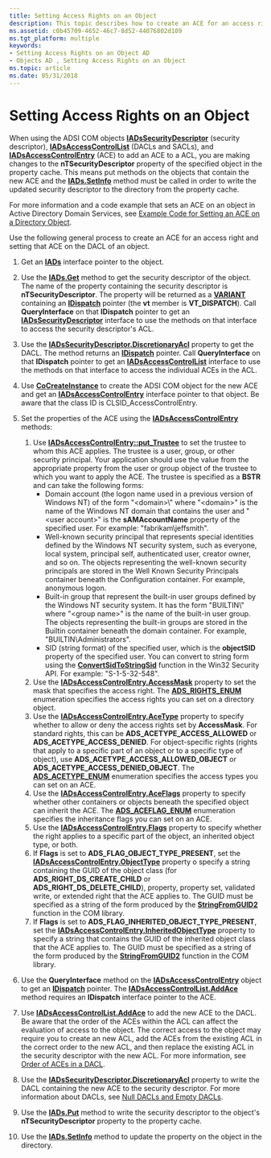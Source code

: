 ```yaml
---
title: Setting Access Rights on an Object
description: This topic describes how to create an ACE for an access right and setting that ACE on the DACL of an object.
ms.assetid: c0b45709-4652-46c7-8d52-44076802d109
ms.tgt_platform: multiple
keywords:
- Setting Access Rights on an Object AD
- Objects AD , Setting Access Rights on an Object
ms.topic: article
ms.date: 05/31/2018
---
```


# Setting Access Rights on an Object

When using the ADSI COM objects [**IADsSecurityDescriptor**](/windows/desktop/api/iads/nn-iads-iadssecuritydescriptor) (security descriptor), [**IADsAccessControlList**](/windows/desktop/api/iads/nn-iads-iadsaccesscontrollist) (DACLs and SACLs), and [**IADsAccessControlEntry**](/windows/desktop/api/iads/nn-iads-iadsaccesscontrolentry) (ACE) to add an ACE to a ACL, you are making changes to the **nTSecurityDescriptor** property of the specified object in the property cache. This means put methods on the objects that contain the new ACE and the [**IADs.SetInfo**](/windows/desktop/api/iads/nf-iads-iads-setinfo) method must be called in order to write the updated security descriptor to the directory from the property cache.

For more information and a code example that sets an ACE on an object in Active Directory Domain Services, see [Example Code for Setting an ACE on a Directory Object](example-code-for-setting-an-ace-on-a-directory-object.md).

Use the following general process to create an ACE for an access right and setting that ACE on the DACL of an object.

1.  Get an [**IADs**](/windows/desktop/api/iads/nn-iads-iads) interface pointer to the object.
2.  Use the [**IADs.Get**](/windows/desktop/api/iads/nf-iads-iads-get) method to get the security descriptor of the object. The name of the property containing the security descriptor is **nTSecurityDescriptor**. The property will be returned as a [**VARIANT**](/windows/win32/api/oaidl/ns-oaidl-variant) containing an [**IDispatch**](/windows/win32/api/oaidl/nn-oaidl-idispatch) pointer (the **vt** member is **VT\_DISPATCH**). Call **QueryInterface** on that **IDispatch** pointer to get an [**IADsSecurityDescriptor**](/windows/desktop/api/iads/nn-iads-iadssecuritydescriptor) interface to use the methods on that interface to access the security descriptor's ACL.
3.  Use the [**IADsSecurityDescriptor.DiscretionaryAcl**](/windows/desktop/ADSI/iadssecuritydescriptor-property-methods) property to get the DACL. The method returns an [**IDispatch**](/windows/win32/api/oaidl/nn-oaidl-idispatch) pointer. Call **QueryInterface** on that **IDispatch** pointer to get an [**IADsAccessControlList**](/windows/desktop/api/iads/nn-iads-iadsaccesscontrollist) interface to use the methods on that interface to access the individual ACEs in the ACL.
4.  Use [**CoCreateInstance**](/windows/win32/api/combaseapi/nf-combaseapi-cocreateinstance) to create the ADSI COM object for the new ACE and get an [**IADsAccessControlEntry**](/windows/desktop/api/iads/nn-iads-iadsaccesscontrolentry) interface pointer to that object. Be aware that the class ID is CLSID\_AccessControlEntry.
5.  Set the properties of the ACE using the [**IADsAccessControlEntry**](/windows/desktop/api/iads/nn-iads-iadsaccesscontrolentry) methods:

    1.  Use [**IADsAccessControlEntry::put\_Trustee**](/windows/desktop/ADSI/iadsaccesscontrolentry-property-methods) to set the trustee to whom this ACE applies. The trustee is a user, group, or other security principal. Your application should use the value from the appropriate property from the user or group object of the trustee to which you want to apply the ACE. The trustee is specified as a **BSTR** and can take the following forms:
        -   Domain account (the logon name used in a previous version of Windows NT) of the form "&lt;domain&gt;\\<user account>" where "&lt;domain&gt;" is the name of the Windows NT domain that contains the user and "&lt;user account&gt;" is the **sAMAccountName** property of the specified user. For example: "fabrikam\\jeffsmith".
        -   Well-known security principal that represents special identities defined by the Windows NT security system, such as everyone, local system, principal self, authenticated user, creator owner, and so on. The objects representing the well-known security principals are stored in the Well Known Security Principals container beneath the Configuration container. For example, anonymous logon.
        -   Built-in group that represent the built-in user groups defined by the Windows NT security system. It has the form "BUILTIN\\<group name>" where "&lt;group name&gt;" is the name of the built-in user group. The objects representing the built-in groups are stored in the Builtin container beneath the domain container. For example, "BUILTIN\\Administrators".
        -   SID (string format) of the specified user, which is the **objectSID** property of the specified user. You can convert to string form using the [**ConvertSidToStringSid**](/windows/desktop/api/sddl/nf-sddl-convertsidtostringsida) function in the Win32 Security API. For example: "S-1-5-32-548".
    2.  Use the [**IADsAccessControlEntry.AccessMask**](/windows/desktop/ADSI/iadsaccesscontrolentry-property-methods) property to set the mask that specifies the access right. The [**ADS\_RIGHTS\_ENUM**](/windows/win32/api/iads/ne-iads-ads_rights_enum) enumeration specifies the access rights you can set on a directory object.
    3.  Use the [**IADsAccessControlEntry.AceType**](/windows/desktop/ADSI/iadsaccesscontrolentry-property-methods) property to specify whether to allow or deny the access rights set by **AccessMask**. For standard rights, this can be **ADS\_ACETYPE\_ACCESS\_ALLOWED** or **ADS\_ACETYPE\_ACCESS\_DENIED**. For object-specific rights (rights that apply to a specific part of an object or to a specific type of object), use **ADS\_ACETYPE\_ACCESS\_ALLOWED\_OBJECT** or **ADS\_ACETYPE\_ACCESS\_DENIED\_OBJECT**. The [**ADS\_ACETYPE\_ENUM**](/windows/win32/api/iads/ne-iads-ads_acetype_enum) enumeration specifies the access types you can set on an ACE.
    4.  Use the [**IADsAccessControlEntry.AceFlags**](/windows/desktop/ADSI/iadsaccesscontrolentry-property-methods) property to specify whether other containers or objects beneath the specified object can inherit the ACE. The [**ADS\_ACEFLAG\_ENUM**](/windows/win32/api/iads/ne-iads-ads_aceflag_enum) enumeration specifies the inheritance flags you can set on an ACE.
    5.  Use the [**IADsAccessControlEntry.Flags**](/windows/desktop/ADSI/iadsaccesscontrolentry-property-methods) property to specify whether the right applies to a specific part of the object, an inherited object type, or both.
    6.  If **Flags** is set to **ADS\_FLAG\_OBJECT\_TYPE\_PRESENT**, set the [**IADsAccessControlEntry.ObjectType**](/windows/desktop/ADSI/iadsaccesscontrolentry-property-methods) property o specify a string containing the GUID of the object class (for **ADS\_RIGHT\_DS\_CREATE\_CHILD** or **ADS\_RIGHT\_DS\_DELETE\_CHILD**), property, property set, validated write, or extended right that the ACE applies to. The GUID must be specified as a string of the form produced by the [**StringFromGUID2**](/windows/win32/api/combaseapi/nf-combaseapi-stringfromguid2) function in the COM library.
    7.  If **Flags** is set to **ADS\_FLAG\_INHERITED\_OBJECT\_TYPE\_PRESENT**, set the [**IADsAccessControlEntry.InheritedObjectType**](/windows/desktop/ADSI/iadsaccesscontrolentry-property-methods) property to specify a string that contains the GUID of the inherited object class that the ACE applies to. The GUID must be specified as a string of the form produced by the [**StringFromGUID2**](/windows/win32/api/combaseapi/nf-combaseapi-stringfromguid2) function in the COM library.

6.  Use the **QueryInterface** method on the [**IADsAccessControlEntry**](/windows/desktop/api/iads/nn-iads-iadsaccesscontrolentry) object to get an [**IDispatch**](/windows/win32/api/oaidl/nn-oaidl-idispatch) pointer. The [**IADsAccessControlList.AddAce**](/windows/desktop/api/iads/nf-iads-iadsaccesscontrollist-addace) method requires an **IDispatch** interface pointer to the ACE.
7.  Use [**IADsAccessControlList.AddAce**](/windows/desktop/api/iads/nf-iads-iadsaccesscontrollist-addace) to add the new ACE to the DACL. Be aware that the order of the ACEs within the ACL can affect the evaluation of access to the object. The correct access to the object may require you to create an new ACL, add the ACEs from the existing ACL in the correct order to the new ACL, and then replace the existing ACL in the security descriptor with the new ACL. For more information, see [Order of ACEs in a DACL](/windows/desktop/SecAuthZ/order-of-aces-in-a-dacl).
8.  Use the [**IADsSecurityDescriptor.DiscretionaryAcl**](/windows/desktop/ADSI/iadssecuritydescriptor-property-methods) property to write the DACL containing the new ACE to the security descriptor. For more information about DACLs, see [Null DACLs and Empty DACLs](null-dacls-and-empty-dacls.md).
9.  Use the [**IADs.Put**](/windows/desktop/api/iads/nf-iads-iads-put) method to write the security descriptor to the object's **nTSecurityDescriptor** property to the property cache.
10. Use the [**IADs.SetInfo**](/windows/desktop/api/iads/nf-iads-iads-setinfo) method to update the property on the object in the directory.

 

 
